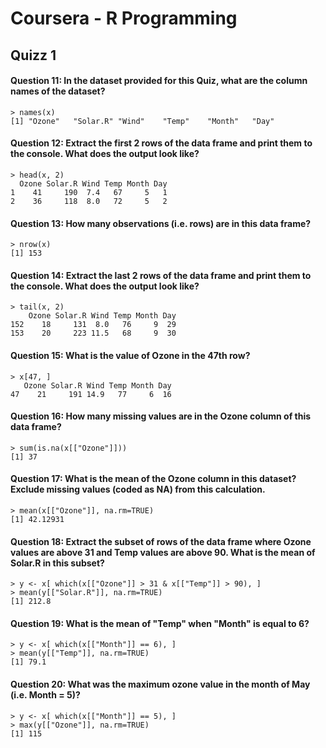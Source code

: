 # Coursera - R Programming

## Quizz 1

#### Question 11: In the dataset provided for this Quiz, what are the column names of the dataset?

    > names(x)
    [1] "Ozone"   "Solar.R" "Wind"    "Temp"    "Month"   "Day"

#### Question 12: Extract the first 2 rows of the data frame and print them to the console. What does the output look like?

    > head(x, 2)
      Ozone Solar.R Wind Temp Month Day
    1    41     190  7.4   67     5   1
    2    36     118  8.0   72     5   2

#### Question 13: How many observations (i.e. rows) are in this data frame?

    > nrow(x)
    [1] 153

#### Question 14: Extract the last 2 rows of the data frame and print them to the console. What does the output look like?

    > tail(x, 2)
        Ozone Solar.R Wind Temp Month Day
    152    18     131  8.0   76     9  29
    153    20     223 11.5   68     9  30

#### Question 15: What is the value of Ozone in the 47th row?

    > x[47, ]
       Ozone Solar.R Wind Temp Month Day
    47    21     191 14.9   77     6  16

#### Question 16: How many missing values are in the Ozone column of this data frame?

    > sum(is.na(x[["Ozone"]]))
    [1] 37

#### Question 17: What is the mean of the Ozone column in this dataset? Exclude missing values (coded as NA) from this calculation.

    > mean(x[["Ozone"]], na.rm=TRUE)
    [1] 42.12931

#### Question 18: Extract the subset of rows of the data frame where Ozone values are above 31 and Temp values are above 90. What is the mean of Solar.R in this subset?

    > y <- x[ which(x[["Ozone"]] > 31 & x[["Temp"]] > 90), ]
    > mean(y[["Solar.R"]], na.rm=TRUE)
    [1] 212.8

#### Question 19: What is the mean of "Temp" when "Month" is equal to 6?

    > y <- x[ which(x[["Month"]] == 6), ]
    > mean(y[["Temp"]], na.rm=TRUE)
    [1] 79.1

#### Question 20: What was the maximum ozone value in the month of May (i.e. Month = 5)?

    > y <- x[ which(x[["Month"]] == 5), ]
    > max(y[["Ozone"]], na.rm=TRUE)
    [1] 115